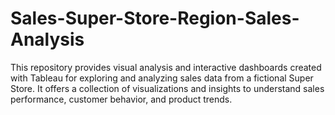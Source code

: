 # Sales-Super-Store-Region-Sales-Analysis
This repository provides visual analysis and interactive dashboards created with Tableau for exploring and analyzing sales data from a fictional Super Store. It offers a collection of visualizations and insights to understand sales performance, customer behavior, and product trends.
